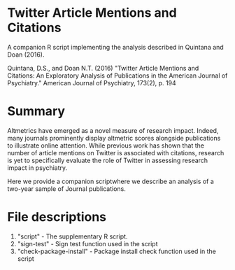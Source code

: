 # Twitter Article Mentions and Citations

A companion R script implementing the analysis described in Quintana and Doan (2016). 

Quintana, D.S., and Doan N.T. (2016) "Twitter Article Mentions and Citations: An Exploratory Analysis of Publications in the American Journal of Psychiatry." American Journal of Psychiatry, 173(2), p. 194

# Summary

Altmetrics have emerged as a novel measure of research impact. Indeed, many journals prominently display altmetric scores alongside publications to illustrate online attention. While previous work has shown that the number of article mentions on Twitter is associated with citations, research is yet to specifically evaluate the role of Twitter in assessing research impact in psychiatry. 

Here we provide a companion scriptwhere we describe an analysis of a two-year sample of Journal publications.


# File descriptions

1. "script" - The supplementary R script. 
2. "sign-test" - Sign test function used in the script
3. "check-package-install" - Package install check function used in the script
